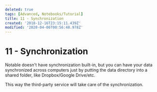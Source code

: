 ```yaml
---
deleted: true
tags: [Advanced, Notebooks/Tutorial]
title: 11 - Synchronization
created: '2018-12-16T23:15:11.439Z'
modified: '2020-04-06T00:56:48.978Z'
---
```


# 11 - Synchronization

Notable doesn't have synchronization built-in, but you can have your data synchronized across computers just by putting the data directory into a shared folder, like Dropbox/Google Drive/etc.

This way the third-party service will take care of the synchronization.
